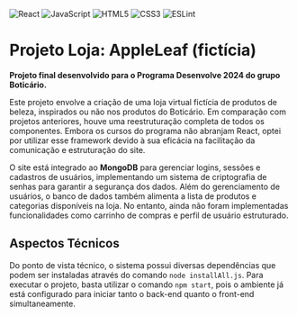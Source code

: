 ![React](https://img.shields.io/badge/react-%2320232a.svg?style=for-the-badge&logo=react&logoColor=%2361DAFB)
![JavaScript](https://img.shields.io/badge/javascript-%23323330.svg?style=for-the-badge&logo=javascript&logoColor=%23F7DF1E)
![HTML5](https://img.shields.io/badge/html5-%23E34F26.svg?style=for-the-badge&logo=html5&logoColor=white)
![CSS3](https://img.shields.io/badge/css3-%231572B6.svg?style=for-the-badge&logo=css3&logoColor=white)
![ESLint](https://img.shields.io/badge/ESLint-4B3263?style=for-the-badge&logo=eslint&logoColor=white)

# Projeto Loja: AppleLeaf (fictícia)

**Projeto final desenvolvido para o Programa Desenvolve 2024 do grupo Boticário.**

Este projeto envolve a criação de uma loja virtual fictícia de produtos de beleza, inspirados ou não nos produtos do Boticário. Em comparação com projetos anteriores, houve uma reestruturação completa de todos os componentes. Embora os cursos do programa não abranjam React, optei por utilizar esse framework devido à sua eficácia na facilitação da comunicação e estruturação do site.

O site está integrado ao **MongoDB** para gerenciar logins, sessões e cadastros de usuários, implementando um sistema de criptografia de senhas para garantir a segurança dos dados. Além do gerenciamento de usuários, o banco de dados também alimenta a lista de produtos e categorias disponíveis na loja. No entanto, ainda não foram implementadas funcionalidades como carrinho de compras e perfil de usuário estruturado.

## Aspectos Técnicos

Do ponto de vista técnico, o sistema possui diversas dependências que podem ser instaladas através do comando `node installAll.js`. Para executar o projeto, basta utilizar o comando `npm start`, pois o ambiente já está configurado para iniciar tanto o back-end quanto o front-end simultaneamente.
